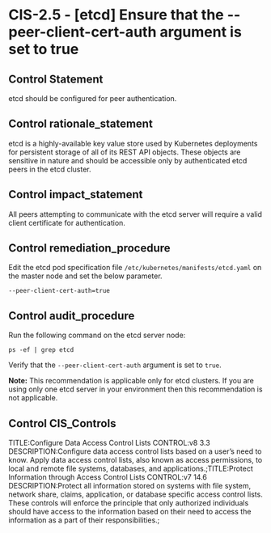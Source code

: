 # CIS-2.5 - \[etcd\] Ensure that the --peer-client-cert-auth argument is set to true

## Control Statement

etcd should be configured for peer authentication.

## Control rationale_statement

etcd is a highly-available key value store used by Kubernetes deployments for persistent storage of all of its REST API objects. These objects are sensitive in nature and should be accessible only by authenticated etcd peers in the etcd cluster.

## Control impact_statement

All peers attempting to communicate with the etcd server will require a valid client certificate for authentication.

## Control remediation_procedure

Edit the etcd pod specification file `/etc/kubernetes/manifests/etcd.yaml` on the master node and set the below parameter.

```
--peer-client-cert-auth=true
```

## Control audit_procedure

Run the following command on the etcd server node:

```
ps -ef | grep etcd
```

Verify that the `--peer-client-cert-auth` argument is set to `true`.

**Note:** This recommendation is applicable only for etcd clusters. If you are using only one etcd server in your environment then this recommendation is not applicable.

## Control CIS_Controls

TITLE:Configure Data Access Control Lists CONTROL:v8 3.3 DESCRIPTION:Configure data access control lists based on a user’s need to know. Apply data access control lists, also known as access permissions, to local and remote file systems, databases, and applications.;TITLE:Protect Information through Access Control Lists CONTROL:v7 14.6 DESCRIPTION:Protect all information stored on systems with file system, network share, claims, application, or database specific access control lists. These controls will enforce the principle that only authorized individuals should have access to the information based on their need to access the information as a part of their responsibilities.;
